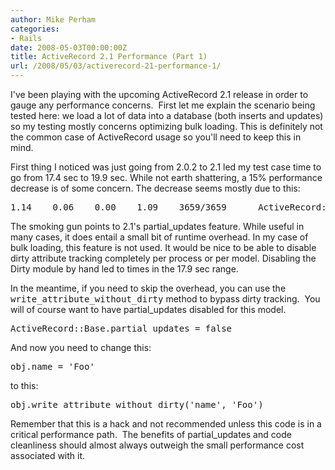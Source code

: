 ```yaml
---
author: Mike Perham
categories:
- Rails
date: 2008-05-03T00:00:00Z
title: ActiveRecord 2.1 Performance (Part 1)
url: /2008/05/03/activerecord-21-performance-1/
---
```


I've been playing with the upcoming ActiveRecord 2.1 release in order to gauge any performance concerns.  First let me explain the scenario being tested here: we load a lot of data into a database (both inserts and updates) so my testing mostly concerns optimizing bulk loading. This is definitely not the common case of ActiveRecord usage so you'll need to keep this in mind.

First thing I noticed was just going from 2.0.2 to 2.1 led my test case time to go from 17.4 sec to 19.9 sec. While not earth shattering, a 15% performance decrease is of some concern. The decrease seems mostly due to this:

<pre>1.14  	 0.06  	 0.00  	 1.09  	 3659/3659  	ActiveRecord::Dirty#write_attribute</pre>

The smoking gun points to 2.1's partial_updates feature. While useful in many cases, it does entail a small bit of runtime overhead. In my case of bulk loading, this feature is not used. It would be nice to be able to disable dirty attribute tracking completely per process or per model. Disabling the Dirty module by hand led to times in the 17.9 sec range.

In the meantime, if you need to skip the overhead, you can use the <tt>write_attribute_without_dirty</tt> method to bypass dirty tracking.  You will of course want to have partial_updates disabled for this model.

<pre>ActiveRecord::Base.partial_updates = false</pre>

And now you need to change this:

<pre>obj.name = 'Foo'</pre>

to this:

<pre>obj.write_attribute_without_dirty('name', 'Foo')</pre>

Remember that this is a hack and not recommended unless this code is in a critical performance path.  The benefits of partial_updates and code cleanliness should almost always outweigh the small performance cost associated with it.
